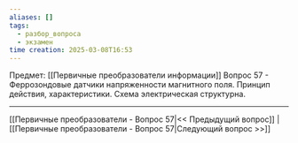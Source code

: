 ```yaml
---
aliases: []
tags:
  - разбор_вопроса
  - экзамен
time creation: 2025-03-08T16:53
---
```

Предмет: [[Первичные преобразователи информации]]
Вопрос 57 - Феррозондовые датчики напряженности магнитного поля. Принцип действия, характеристики. Схема электрическая структурна.



---
[[Первичные преобразователи - Вопрос 57|<< Предыдущий вопрос]] | [[Первичные преобразователи - Вопрос 57|Следующий вопрос >>]]